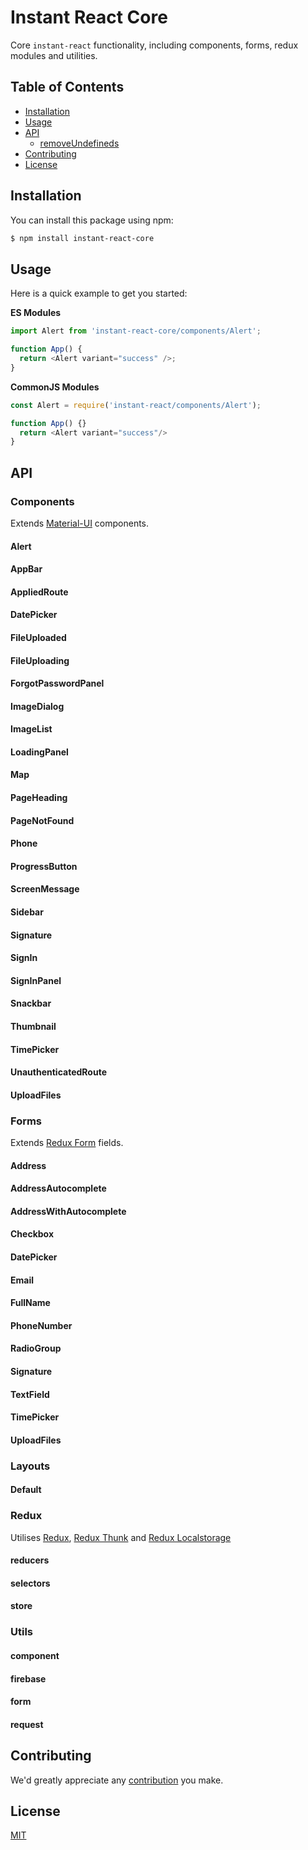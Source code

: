 # Instant React Core

Core `instant-react` functionality, including components, forms, redux modules and utilities.

## Table of Contents

- [Installation](#installation)
- [Usage](#usage)
- [API](#api)
  - [removeUndefineds](#removeundefineds)
- [Contributing](#contributing)
- [License](#license)

## Installation

You can install this package using npm:

```bash
$ npm install instant-react-core
```

## Usage

Here is a quick example to get you started:

**ES Modules**

```javascript
import Alert from 'instant-react-core/components/Alert';

function App() {
  return <Alert variant="success" />;
}
```

**CommonJS Modules**

```javascript
const Alert = require('instant-react/components/Alert');

function App() {}
  return <Alert variant="success"/>
}
```

## API

### Components

Extends [Material-UI](https://material-ui.com/) components.

#### Alert

#### AppBar

#### AppliedRoute

#### DatePicker

#### FileUploaded

#### FileUploading

#### ForgotPasswordPanel

#### ImageDialog

#### ImageList

#### LoadingPanel

#### Map

#### PageHeading

#### PageNotFound

#### Phone

#### ProgressButton

#### ScreenMessage

#### Sidebar

#### Signature

#### SignIn

#### SignInPanel

#### Snackbar

#### Thumbnail

#### TimePicker

#### UnauthenticatedRoute

#### UploadFiles

### Forms

Extends [Redux Form](https://redux-form.com/) fields.

#### Address

#### AddressAutocomplete

#### AddressWithAutocomplete

#### Checkbox

#### DatePicker

#### Email

#### FullName

#### PhoneNumber

#### RadioGroup

#### Signature

#### TextField

#### TimePicker

#### UploadFiles

### Layouts

#### Default

### Redux

Utilises [Redux](https://www.npmjs.com/package/redux), [Redux Thunk](https://www.npmjs.com/package/redux-thunk) and [Redux Localstorage](https://www.npmjs.com/package/redux-localstorage)

#### reducers

#### selectors

#### store

### Utils

#### component

#### firebase

#### form

#### request

## Contributing

We'd greatly appreciate any [contribution](CONTRIBUTING.md) you make.

## License

[MIT](LICENSE)
